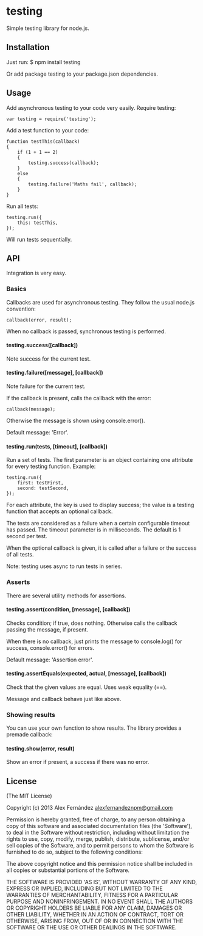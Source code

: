 # testing

Simple testing library for node.js.

## Installation

Just run:
    $ npm install testing

Or add package testing to your package.json dependencies.

## Usage

Add asynchronous testing to your code very easily. Require testing:

    var testing = require('testing');

Add a test function to your code:

    function testThis(callback)
    {
        if (1 + 1 == 2)
        {
            testing.success(callback);
        }
        else
        {
            testing.failure('Maths fail', callback);
        }
    }

Run all tests:

    testing.run({
        this: testThis,
    });

Will run tests sequentially.

## API

Integration is very easy.

### Basics

Callbacks are used for asynchronous testing. They follow the usual node.js convention:

    callback(error, result);

When no callback is passed, synchronous testing is performed.

#### testing.success([callback])

Note success for the current test.

#### testing.failure([message], [callback])

Note failure for the current test.

If the callback is present, calls the callback with the error:

    callback(message);

Otherwise the message is shown using console.error().

Default message: 'Error'.

#### testing.run(tests, [timeout], [callback])

Run a set of tests. The first parameter is an object containing one attribute for every testing function. Example:

    testing.run({
        first: testFirst,
        second: testSecond,
    });

For each attribute, the key is used to display success; the value is a testing function that accepts an optional callback.

The tests are considered as a failure when a certain configurable timeout has passed.
The timeout parameter is in milliseconds. The default is 1 second per test.

When the optional callback is given, it is called after a failure or the success of all tests.

Note: testing uses async to run tests in series.

### Asserts

There are several utility methods for assertions.

#### testing.assert(condition, [message], [callback])

Checks condition; if true, does nothing. Otherwise calls the callback passing the message, if present.

When there is no callback, just prints the message to console.log() for success, console.error() for errors.

Default message: 'Assertion error'.

#### testing.assertEquals(expected, actual, [message], [callback])

Check that the given values are equal. Uses weak equality (==).

Message and callback behave just like above.

### Showing results

You can use your own function to show results. The library provides a premade callback:

#### testing.show(error, result)

Show an error if present, a success if there was no error.

## License

(The MIT License)

Copyright (c) 2013 Alex Fernández <alexfernandeznpm@gmail.com>

Permission is hereby granted, free of charge, to any person obtaining a copy of this software and associated documentation files (the 'Software'), to deal in the Software without restriction, including without limitation the rights to use, copy, modify, merge, publish, distribute, sublicense, and/or sell copies of the Software, and to permit persons to whom the Software is furnished to do so, subject to the following conditions:

The above copyright notice and this permission notice shall be included in all copies or substantial portions of the Software.

THE SOFTWARE IS PROVIDED 'AS IS', WITHOUT WARRANTY OF ANY KIND, EXPRESS OR IMPLIED, INCLUDING BUT NOT LIMITED TO THE WARRANTIES OF MERCHANTABILITY, FITNESS FOR A PARTICULAR PURPOSE AND NONINFRINGEMENT. IN NO EVENT SHALL THE AUTHORS OR COPYRIGHT HOLDERS BE LIABLE FOR ANY CLAIM, DAMAGES OR OTHER LIABILITY, WHETHER IN AN ACTION OF CONTRACT, TORT OR OTHERWISE, ARISING FROM, OUT OF OR IN CONNECTION WITH THE SOFTWARE OR THE USE OR OTHER DEALINGS IN THE SOFTWARE.

